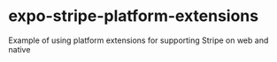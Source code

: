 # expo-stripe-platform-extensions
Example of using platform extensions for supporting Stripe on web and native

